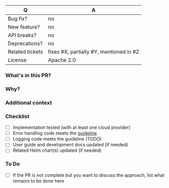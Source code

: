 | Q               | A
| --------------- | ---
| Bug fix?        | no|yes
| New feature?    | no|yes
| API breaks?     | no|yes
| Deprecations?   | no|yes
| Related tickets | fixes #X, partially #Y, mentioned in #Z
| License         | Apache 2.0


### What's in this PR?
<!-- Explain the contents of the PR. Give an overview about the implementation, which decisions were made and why. -->


### Why?
<!-- Which problem does the PR fix? (Please remove this section if you linked an issue above) -->


### Additional context
<!-- Additional information we should know about (eg. edge cases, steps you followed to test the implementation) (Please remove this section if you don't need it) -->


### Checklist
<!-- Place an '[x]' (no spaces) in all applicable fields. Please remove unrelated fields. -->

- [ ] Implementation tested (with at least one cloud provider)
- [ ] Error handling code meets the [guideline](https://github.com/banzaicloud/pipeline/blob/master/docs/error-handling-guide.md)
- [ ] Logging code meets the guideline (TODO)
- [ ] User guide and development docs updated (if needed)
- [ ] Related Helm chart(s) updated (if needed)

### To Do
<!-- (Please remove this section if you don't need it.) -->
- [ ] If the PR is not complete but you want to discuss the approach, list what remains to be done here

